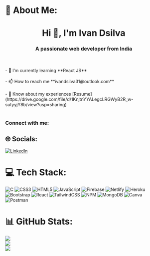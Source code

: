 # 💫 About Me:
<h1 align="center">Hi 👋, I'm Ivan Dsilva</h1><h3 align="center">A passionate web developer from India</h3><br><br>- 🌱 I’m currently learning **React JS**<br><br>- 📫 How to reach me **ivandsilva31@outlook.com**<br><br>- 📄 Know about my experiences [Resume](https://drive.google.com/file/d/1KnjtnYYALegcLRGWyB2R_w-sutyyjY8b/view?usp=sharing)<br><br><h3 align="left">Connect with me:</h3>

## 🌐 Socials:
[![LinkedIn](https://img.shields.io/badge/LinkedIn-%230077B5.svg?logo=linkedin&logoColor=white)](https://linkedin.com/in/https://www.linkedin.com/in/ivan-dsilva/) 

# 💻 Tech Stack:
![C](https://img.shields.io/badge/c-%2300599C.svg?style=plastic&logo=c&logoColor=white) ![CSS3](https://img.shields.io/badge/css3-%231572B6.svg?style=plastic&logo=css3&logoColor=white) ![HTML5](https://img.shields.io/badge/html5-%23E34F26.svg?style=plastic&logo=html5&logoColor=white) ![JavaScript](https://img.shields.io/badge/javascript-%23323330.svg?style=plastic&logo=javascript&logoColor=%23F7DF1E) ![Firebase](https://img.shields.io/badge/firebase-%23039BE5.svg?style=plastic&logo=firebase) ![Netlify](https://img.shields.io/badge/netlify-%23000000.svg?style=plastic&logo=netlify&logoColor=#00C7B7) ![Heroku](https://img.shields.io/badge/heroku-%23430098.svg?style=plastic&logo=heroku&logoColor=white) ![Bootstrap](https://img.shields.io/badge/bootstrap-%23563D7C.svg?style=plastic&logo=bootstrap&logoColor=white) ![React](https://img.shields.io/badge/react-%2320232a.svg?style=plastic&logo=react&logoColor=%2361DAFB) ![TailwindCSS](https://img.shields.io/badge/tailwindcss-%2338B2AC.svg?style=plastic&logo=tailwind-css&logoColor=white) ![NPM](https://img.shields.io/badge/NPM-%23000000.svg?style=plastic&logo=npm&logoColor=white) ![MongoDB](https://img.shields.io/badge/MongoDB-%234ea94b.svg?style=plastic&logo=mongodb&logoColor=white) ![Canva](https://img.shields.io/badge/Canva-%2300C4CC.svg?style=plastic&logo=Canva&logoColor=white) ![Postman](https://img.shields.io/badge/Postman-FF6C37?style=plastic&logo=postman&logoColor=white)
# 📊 GitHub Stats:
![](https://github-readme-stats.vercel.app/api?username=IvanDsilva31&theme=midnight-purple&hide_border=false&include_all_commits=false&count_private=false)<br/>
![](https://github-readme-streak-stats.herokuapp.com/?user=IvanDsilva31&theme=midnight-purple&hide_border=false)<br/>
![](https://github-readme-stats.vercel.app/api/top-langs/?username=IvanDsilva31&theme=midnight-purple&hide_border=false&include_all_commits=false&count_private=false&layout=compact)
